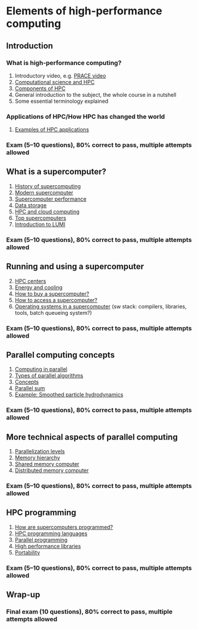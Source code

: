 # Elements of high-performance computing

## Introduction

### What is high-performance computing?

1. Introductory video, e.g. [PRACE video](https://youtu.be/mJ3tvjVkCcI)
2. [Computational science and HPC](intro/how-hpc-has-changed-the-world.md)
3. [Components of HPC](intro/components-of-hpc.md)
4. General introduction to the subject, the whole course in a nutshell
5. Some essential terminology explained

### Applications of HPC/How HPC has changed the world
1. [Examples of HPC applications](intro/applications.md)

### Exam (5–10 questions), 80% correct to pass, multiple attempts allowed

## What is a supercomputer?

1. [History of supercomputing](supercomputer/history.md)
1. [Modern supercomputer](supercomputer/modern-supercomputer.md)
6. [Supercomputer performance](supercomputer/supercomputer_performance.md)
3. [Data storage](supercomputer/storage.md)
8. [HPC and cloud computing](supercomputer/cloud_vs_traditional.md)
10. [Top supercomputers](supercomputer/top-systems.md)
11. [Introduction to LUMI](supercomputer/introduction-to-lumi.md)

### Exam (5–10 questions), 80% correct to pass, multiple attempts allowed

## Running and using a supercomputer

2. [HPC centers](intro/computing-center.md)
3. [Energy and cooling](supercomputer/energy-cooling.md)
4. [How to buy a supercomputer?](supercomputer/procurement.md)
5. [How to access a supercomputer?](supercomputer/how-to-use.md)
6. [Operating systems in a supercomputer](supercomputer/operating_systems.md) (sw stack: compilers, libraries, tools, batch queueing system?)

### Exam (5–10 questions), 80% correct to pass, multiple attempts allowed

## Parallel computing concepts

1. [Computing in parallel](parallel-computing-concepts/basic-idea.md)
1. [Types of parallel algorithms](parallel-computing-concepts/types-of-problems.md)
1. [Concepts](parallel-computing-concepts/concepts.md)
1. [Parallel sum](parallel-computing-concepts/parallel-sum.md)
1. [Example: Smoothed particle hydrodynamics](parallel-computing-concepts/smoothed-particle-hydrodynamics.md)

### Exam (5–10 questions), 80% correct to pass, multiple attempts allowed

## More technical aspects of parallel computing

1. [Parallelization levels](parallel-computing-technical/hierarchy_parallelism.md)
1. [Memory hierarchy](parallel-computing-technical/memory_hierarchy.md)
1. [Shared memory computer](parallel-computing-technical/shared_memory.md)
1. [Distributed memory computer](parallel-computing-technical/distribute_memory.md)

### Exam (5–10 questions), 80% correct to pass, multiple attempts allowed

## HPC programming

1. [How are supercomputers programmed?](hpc-programming/overview.md)
2. [HPC programming languages](hpc-programming/languages.md)
3. [Parallel programming](hpc-programming/parallel-programming.md)
4. [High performance libraries](hpc-programming/libraries.md)
5. [Portability](hpc-programming/portability.md)

### Exam (5–10 questions), 80% correct to pass, multiple attempts allowed

## Wrap-up

### Final exam (10 questions), 80% correct to pass, multiple attempts allowed
